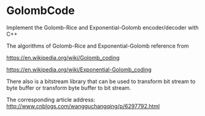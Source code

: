 # GolombCode
Implement the Golomb-Rice and Exponential-Golomb encoder/decoder with C++

The algorithms of Golomb-Rice and Exponential-Golomb reference from 

https://en.wikipedia.org/wiki/Golomb_coding

https://en.wikipedia.org/wiki/Exponential-Golomb_coding

There also is a bitstream library that can be used to transform bit stream to byte buffer or transform byte buffer to bit stream.

The  corresponding article address:
http://www.cnblogs.com/wangguchangqing/p/6297792.html

